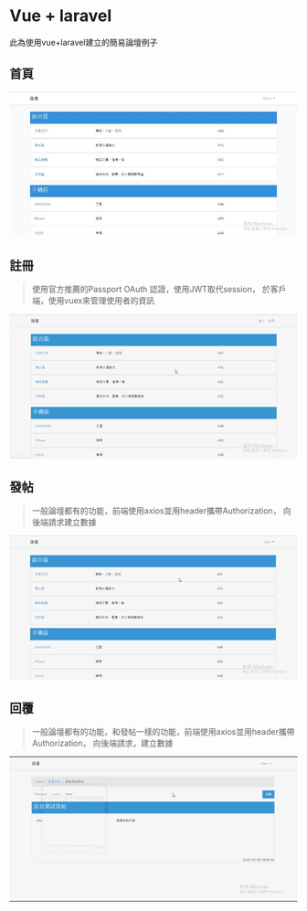 # Vue + laravel

此為使用vue+laravel建立的簡易論壇例子


## 首頁
![image](https://github.com/jiahong-blue/forum_example_laravel/blob/master/src/home.jpg)

## 註冊
>使用官方推薦的Passport OAuth 認證，使用JWT取代session，
>於客戶端，使用vuex來管理使用者的資訊

![image](https://github.com/jiahong-blue/forum_example_laravel/blob/master/src/register.gif)

## 發帖
>一般論壇都有的功能，前端使用axios並用header攜帶Authorization，
>向後端請求建立數據

![image](https://github.com/jiahong-blue/forum_example_laravel/blob/master/src/topic.gif)

## 回覆
>一般論壇都有的功能，和發帖一樣的功能，前端使用axios並用header攜帶Authorization，
>向後端請求，建立數據

![image](https://github.com/jiahong-blue/forum_example_laravel/blob/master/src/post.gif)